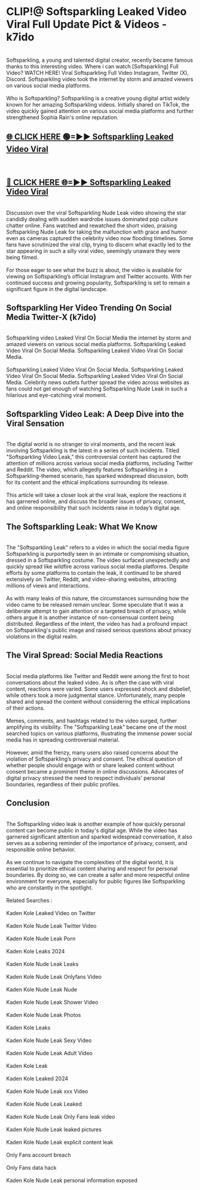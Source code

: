 # CLIP!@ Softsparkling Leaked Video Viral Full Update Pict & Videos - k7ido
<br>
Softsparkling, a young and talented digital creator, recently became famous thanks to this interesting video. Where i can watch [Softsparkling] Full Video? WATCH HERE! Viral Softsparkling Full Video Instagram, Twitter (X), Discord. Softsparkling video took the internet by storm and amazed viewers on various social media platforms.
<br><br>
Who is Softsparkling? Softsparkling is a creative young digital artist widely known for her amazing Softsparkling videos. Initially shared on TikTok, the video quickly gained attention on various social media platforms and further strengthened Sophia Rain's online reputation.
<br>
<h2><a href="https://bestclip.site?title=Softsparkling">🌐 CLICK HERE 🟢=►► Softsparkling Leaked Video Viral</a></h2>
<br>
<h2><a href="https://bestclip.site?title=Softsparkling">🔴 CLICK HERE 🌐=►► Softsparkling Leaked Video Viral</a></h2>
<br>
Discussion over the viral Softsparkling Nude Leak video showing the star candidly dealing with sudden wardrobe issues dominated pop culture chatter online. Fans watched and rewatched the short video, praising Softsparkling Nude Leak for taking the malfunction with grace and humor even as cameras captured the celebrity video now flooding timelines. Some fans have scrutinized the viral clip, trying to discern what exactly led to the star appearing in such a silly viral video, seemingly unaware they were being filmed.
<br><br>
For those eager to see what the buzz is about, the video is available for viewing on Softsparkling’s official Instagram and Twitter accounts. With her continued success and growing popularity, Softsparkling is set to remain a significant figure in the digital landscape.
<br>
<h2>Softsparkling Her Video Trending On Social Media Twitter-X (k7ido)</h2>
<br>
Softsparkling video Leaked Viral On Social Media the internet by storm and amazed viewers on various social media platforms. Softsparkling Leaked Video Viral On Social Media. Softsparkling Leaked Video Viral On Social Media.
<br><br>
Softsparkling Leaked Video Viral On Social Media. Softsparkling Leaked Video Viral On Social Media. Softsparkling Leaked Video Viral On Social Media. Celebrity news outlets further spread the video across websites as fans could not get enough of watching Softsparkling Nude Leak in such a hilarious and eye-catching viral moment.
<br>
<h2>Softsparkling Video Leak: A Deep Dive into the Viral Sensation</h2>
<br>
The digital world is no stranger to viral moments, and the recent leak involving Softsparkling is the latest in a series of such incidents. Titled "Softsparkling Video Leak," this controversial content has captured the attention of millions across various social media platforms, including Twitter and Reddit. The video, which allegedly features Softsparkling in a Softsparkling-themed scenario, has sparked widespread discussion, both for its content and the ethical implications surrounding its release.
<br><br>
This article will take a closer look at the viral leak, explore the reactions it has garnered online, and discuss the broader issues of privacy, consent, and online responsibility that such incidents raise in today’s digital age.
<br>
<h2>The Softsparkling Leak: What We Know</h2>
<br>
The "Softsparkling Leak" refers to a video in which the social media figure Softsparkling is purportedly seen in an intimate or compromising situation, dressed in a Softsparkling costume. The video surfaced unexpectedly and quickly spread like wildfire across various social media platforms. Despite efforts by some platforms to contain the leak, it continued to be shared extensively on Twitter, Reddit, and video-sharing websites, attracting millions of views and interactions.
<br><br>
As with many leaks of this nature, the circumstances surrounding how the video came to be released remain unclear. Some speculate that it was a deliberate attempt to gain attention or a targeted breach of privacy, while others argue it is another instance of non-consensual content being distributed. Regardless of the intent, the video has had a profound impact on Softsparkling's public image and raised serious questions about privacy violations in the digital realm.
<br>
<h2>The Viral Spread: Social Media Reactions</h2>
<br>
Social media platforms like Twitter and Reddit were among the first to host conversations about the leaked video. As is often the case with viral content, reactions were varied. Some users expressed shock and disbelief, while others took a more judgmental stance. Unfortunately, many people shared and spread the content without considering the ethical implications of their actions.
<br><br>
Memes, comments, and hashtags related to the video surged, further amplifying its visibility. The "Softsparkling Leak" became one of the most searched topics on various platforms, illustrating the immense power social media has in spreading controversial material.
<br><br>
However, amid the frenzy, many users also raised concerns about the violation of Softsparkling’s privacy and consent. The ethical question of whether people should engage with or share leaked content without consent became a prominent theme in online discussions. Advocates of digital privacy stressed the need to respect individuals' personal boundaries, regardless of their public profiles.
<br>
<h2>Conclusion</h2>
<br>
The Softsparkling video leak is another example of how quickly personal content can become public in today's digital age. While the video has garnered significant attention and sparked widespread conversation, it also serves as a sobering reminder of the importance of privacy, consent, and responsible online behavior.
<br><br>
As we continue to navigate the complexities of the digital world, it is essential to prioritize ethical content sharing and respect for personal boundaries. By doing so, we can create a safer and more respectful online environment for everyone, especially for public figures like Softsparkling who are constantly in the spotlight.
<br><br>
Related Searches :
<br><br>
Kaden Kole Leaked Video on Twitter
<br><br>
Kaden Kole Nude Leak Twitter Video
<br><br>
Kaden Kole Nude Leak Porn
<br><br>
Kaden Kole Leaks 2024
<br><br>
Kaden Kole Nude Leak Leaks
<br><br>
Kaden Kole Nude Leak Onlyfans Video
<br><br>
Kaden Kole Nude Leak Nude
<br><br>
Kaden Kole Nude Leak Shower Video
<br><br>
Kaden Kole Nude Leak Photos
<br><br>
Kaden Kole Leaks
<br><br>
Kaden Kole Nude Leak Sexy Video
<br><br>
Kaden Kole Nude Leak Adult Video
<br><br>
Kaden Kole Leak
<br><br>
Kaden Kole Leaked 2024
<br><br>
Kaden Kole Nude Leak xxx Video
<br><br>
Kaden Kole Nude Leak Leaked
<br><br>
Kaden Kole Nude Leak Only Fans leak video
<br><br>
Kaden Kole Nude Leak leaked pictures
<br><br>
Kaden Kole Nude Leak explicit content leak
<br><br>
Only Fans account breach
<br><br>
Only Fans data hack
<br><br>
Kaden Kole Nude Leak personal information exposed
